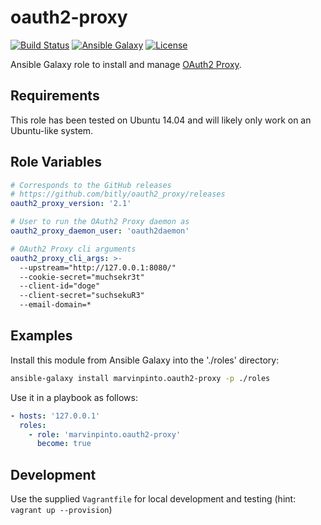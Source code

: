 oauth2-proxy
============

[![Build Status](https://img.shields.io/travis/marvinpinto/ansible-role-oauth2-proxy/master.svg?style=flat-square)](https://travis-ci.org/marvinpinto/ansible-role-oauth2-proxy)
[![Ansible Galaxy](https://img.shields.io/badge/ansible--galaxy-oauth2--proxy-blue.svg?style=flat-square)](https://galaxy.ansible.com/marvinpinto/oauth2-proxy)
[![License](https://img.shields.io/badge/license-MIT-brightgreen.svg?style=flat-square)](LICENSE.txt)

Ansible Galaxy role to install and manage [OAuth2 Proxy](https://github.com/bitly/oauth2_proxy).


Requirements
------------

This role has been tested on Ubuntu 14.04 and will likely only work on an
Ubuntu-like system.


Role Variables
--------------

``` yaml
# Corresponds to the GitHub releases
# https://github.com/bitly/oauth2_proxy/releases
oauth2_proxy_version: '2.1'

# User to run the OAuth2 Proxy daemon as
oauth2_proxy_daemon_user: 'oauth2daemon'

# OAuth2 Proxy cli arguments
oauth2_proxy_cli_args: >-
  --upstream="http://127.0.0.1:8080/"
  --cookie-secret="muchsekr3t"
  --client-id="doge"
  --client-secret="suchsekuR3"
  --email-domain=*
```


Examples
--------

Install this module from Ansible Galaxy into the './roles' directory:
```bash
ansible-galaxy install marvinpinto.oauth2-proxy -p ./roles
```

Use it in a playbook as follows:
```yaml
- hosts: '127.0.0.1'
  roles:
    - role: 'marvinpinto.oauth2-proxy'
      become: true
```


Development
-----------
Use the supplied `Vagrantfile` for local development and testing (hint: `vagrant up --provision`)
